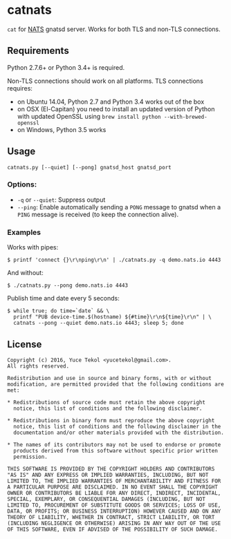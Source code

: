 # catnats

`cat` for [NATS](http://nats.io) gnatsd server. Works for both TLS and non-TLS connections.

## Requirements

Python 2.7.6+ or Python 3.4+ is required.

Non-TLS connections should work on all platforms. TLS connections requires:

* on Ubuntu 14.04, Python 2.7 and Python 3.4 works out of the box
* on OSX (El-Capitan) you need to install an updated version of Python with updated OpenSSL
using `brew install python --with-brewed-openssl`
* on Windows, Python 3.5 works

## Usage

`catnats.py [--quiet] [--pong] gnatsd_host gnatsd_port`

### Options:

* `-q` or `--quiet`: Suppress output
* `--ping`: Enable automatically sending a `PONG` message to gnatsd
when a `PING` message is received (to keep the connection alive).

### Examples

Works with pipes:

```
$ printf 'connect {}\r\nping\r\n' | ./catnats.py -q demo.nats.io 4443
```

And without:

```
$ ./catnats.py --pong demo.nats.io 4443
```

Publish time and date every 5 seconds:

```
$ while true; do time=`date` && \
  printf "PUB device-time.$(hostname) ${#time}\r\n${time}\r\n" | \
  catnats --pong --quiet demo.nats.io 4443; sleep 5; done
```

## License

```
Copyright (c) 2016, Yuce Tekol <yucetekol@gmail.com>.
All rights reserved.

Redistribution and use in source and binary forms, with or without
modification, are permitted provided that the following conditions are
met:

* Redistributions of source code must retain the above copyright
  notice, this list of conditions and the following disclaimer.

* Redistributions in binary form must reproduce the above copyright
  notice, this list of conditions and the following disclaimer in the
  documentation and/or other materials provided with the distribution.

* The names of its contributors may not be used to endorse or promote
  products derived from this software without specific prior written
  permission.

THIS SOFTWARE IS PROVIDED BY THE COPYRIGHT HOLDERS AND CONTRIBUTORS
"AS IS" AND ANY EXPRESS OR IMPLIED WARRANTIES, INCLUDING, BUT NOT
LIMITED TO, THE IMPLIED WARRANTIES OF MERCHANTABILITY AND FITNESS FOR
A PARTICULAR PURPOSE ARE DISCLAIMED. IN NO EVENT SHALL THE COPYRIGHT
OWNER OR CONTRIBUTORS BE LIABLE FOR ANY DIRECT, INDIRECT, INCIDENTAL,
SPECIAL, EXEMPLARY, OR CONSEQUENTIAL DAMAGES (INCLUDING, BUT NOT
LIMITED TO, PROCUREMENT OF SUBSTITUTE GOODS OR SERVICES; LOSS OF USE,
DATA, OR PROFITS; OR BUSINESS INTERRUPTION) HOWEVER CAUSED AND ON ANY
THEORY OF LIABILITY, WHETHER IN CONTRACT, STRICT LIABILITY, OR TORT
(INCLUDING NEGLIGENCE OR OTHERWISE) ARISING IN ANY WAY OUT OF THE USE
OF THIS SOFTWARE, EVEN IF ADVISED OF THE POSSIBILITY OF SUCH DAMAGE.
```
